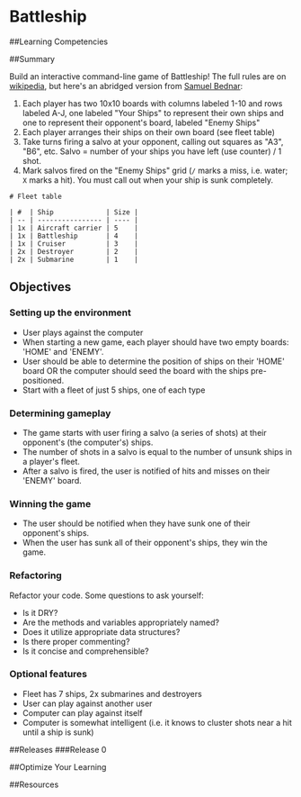 # Battleship

##Learning Competencies

##Summary

 Build an interactive command-line game of Battleship! The full rules are on [wikipedia](http://en.wikipedia.org/wiki/Battleship_\(game\)), but here's an abridged version from [Samuel Bednar](http://en.wikipedia.org/wiki/File:Battleships_Paper_Game.svg):

1. Each player has two 10x10 boards with columns labeled 1-10 and rows labeled A-J, one labeled "Your Ships" to represent their own ships and one to represent their opponent's board, labeled "Enemy Ships"
2. Each player arranges their ships on their own board (see fleet table)
3. Take turns firing a salvo at your opponent, calling out squares as "A3", "B6", etc. Salvo = number of your ships you have left (use counter) / 1 shot.
4. Mark salvos fired on the "Enemy Ships" grid (`/` marks a miss, i.e. water; `X` marks a hit). You must call out when your ship is sunk completely.

```text
# Fleet table

| #  | Ship             | Size |
| -- | ---------------- | ---- |
| 1x | Aircraft carrier | 5    |
| 1x | Battleship       | 4    |
| 1x | Cruiser          | 3    |
| 2x | Destroyer        | 2    |
| 2x | Submarine        | 1    |
```

## Objectives

### Setting up the environment

- User plays against the computer
- When starting a new game, each player should have two empty boards: 'HOME' and 'ENEMY'.
- User should be able to determine the position of ships on their 'HOME' board OR the computer should seed the board with the ships pre-positioned.
- Start with a fleet of just 5 ships, one of each type

### Determining gameplay

- The game starts with user firing a salvo (a series of shots) at their opponent's (the computer's) ships.
- The number of shots in a salvo is equal to the number of unsunk ships in a player's fleet.
- After a salvo is fired, the user is notified of hits and misses on their 'ENEMY' board.

### Winning the game

- The user should be notified when they have sunk one of their opponent's ships.
- When the user has sunk all of their opponent's ships, they win the game.

### Refactoring

Refactor your code. Some questions to ask yourself:

- Is it DRY?
- Are the methods and variables appropriately named?
- Does it utilize appropriate data structures?
- Is there proper commenting?
- Is it concise and comprehensible?

### Optional features

- Fleet has 7 ships, 2x submarines and destroyers
- User can play against another user
- Computer can play against itself
- Computer is somewhat intelligent (i.e. it knows to cluster shots near a hit until a ship is sunk)

##Releases
###Release 0

##Optimize Your Learning

##Resources